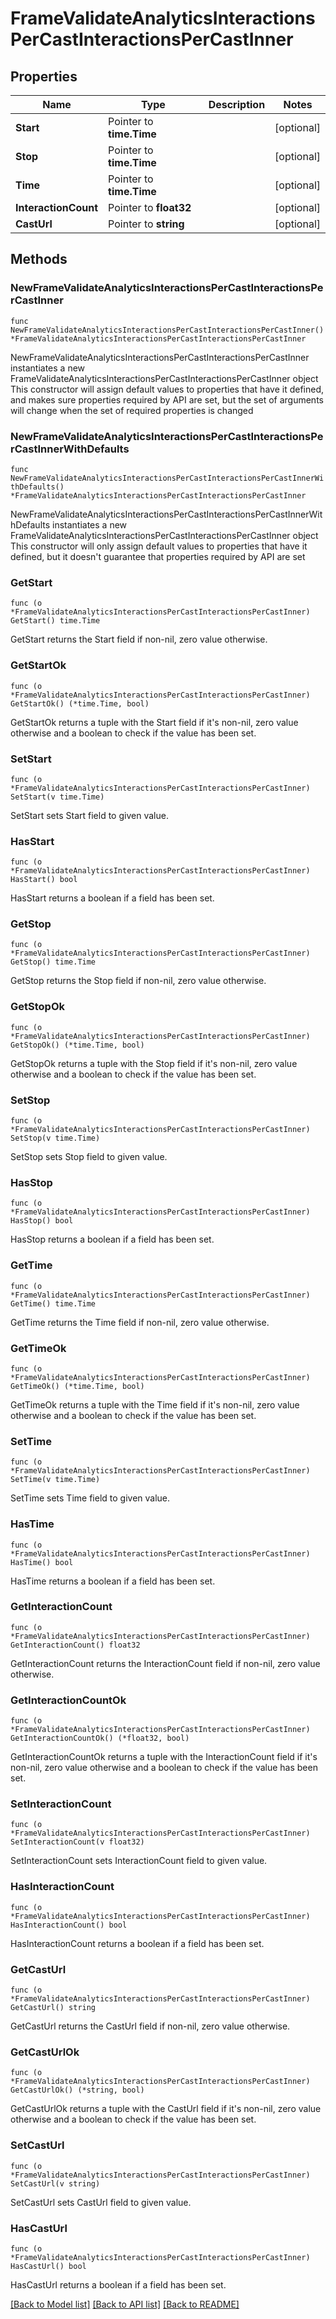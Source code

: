 # FrameValidateAnalyticsInteractionsPerCastInteractionsPerCastInner

## Properties

Name | Type | Description | Notes
------------ | ------------- | ------------- | -------------
**Start** | Pointer to **time.Time** |  | [optional] 
**Stop** | Pointer to **time.Time** |  | [optional] 
**Time** | Pointer to **time.Time** |  | [optional] 
**InteractionCount** | Pointer to **float32** |  | [optional] 
**CastUrl** | Pointer to **string** |  | [optional] 

## Methods

### NewFrameValidateAnalyticsInteractionsPerCastInteractionsPerCastInner

`func NewFrameValidateAnalyticsInteractionsPerCastInteractionsPerCastInner() *FrameValidateAnalyticsInteractionsPerCastInteractionsPerCastInner`

NewFrameValidateAnalyticsInteractionsPerCastInteractionsPerCastInner instantiates a new FrameValidateAnalyticsInteractionsPerCastInteractionsPerCastInner object
This constructor will assign default values to properties that have it defined,
and makes sure properties required by API are set, but the set of arguments
will change when the set of required properties is changed

### NewFrameValidateAnalyticsInteractionsPerCastInteractionsPerCastInnerWithDefaults

`func NewFrameValidateAnalyticsInteractionsPerCastInteractionsPerCastInnerWithDefaults() *FrameValidateAnalyticsInteractionsPerCastInteractionsPerCastInner`

NewFrameValidateAnalyticsInteractionsPerCastInteractionsPerCastInnerWithDefaults instantiates a new FrameValidateAnalyticsInteractionsPerCastInteractionsPerCastInner object
This constructor will only assign default values to properties that have it defined,
but it doesn't guarantee that properties required by API are set

### GetStart

`func (o *FrameValidateAnalyticsInteractionsPerCastInteractionsPerCastInner) GetStart() time.Time`

GetStart returns the Start field if non-nil, zero value otherwise.

### GetStartOk

`func (o *FrameValidateAnalyticsInteractionsPerCastInteractionsPerCastInner) GetStartOk() (*time.Time, bool)`

GetStartOk returns a tuple with the Start field if it's non-nil, zero value otherwise
and a boolean to check if the value has been set.

### SetStart

`func (o *FrameValidateAnalyticsInteractionsPerCastInteractionsPerCastInner) SetStart(v time.Time)`

SetStart sets Start field to given value.

### HasStart

`func (o *FrameValidateAnalyticsInteractionsPerCastInteractionsPerCastInner) HasStart() bool`

HasStart returns a boolean if a field has been set.

### GetStop

`func (o *FrameValidateAnalyticsInteractionsPerCastInteractionsPerCastInner) GetStop() time.Time`

GetStop returns the Stop field if non-nil, zero value otherwise.

### GetStopOk

`func (o *FrameValidateAnalyticsInteractionsPerCastInteractionsPerCastInner) GetStopOk() (*time.Time, bool)`

GetStopOk returns a tuple with the Stop field if it's non-nil, zero value otherwise
and a boolean to check if the value has been set.

### SetStop

`func (o *FrameValidateAnalyticsInteractionsPerCastInteractionsPerCastInner) SetStop(v time.Time)`

SetStop sets Stop field to given value.

### HasStop

`func (o *FrameValidateAnalyticsInteractionsPerCastInteractionsPerCastInner) HasStop() bool`

HasStop returns a boolean if a field has been set.

### GetTime

`func (o *FrameValidateAnalyticsInteractionsPerCastInteractionsPerCastInner) GetTime() time.Time`

GetTime returns the Time field if non-nil, zero value otherwise.

### GetTimeOk

`func (o *FrameValidateAnalyticsInteractionsPerCastInteractionsPerCastInner) GetTimeOk() (*time.Time, bool)`

GetTimeOk returns a tuple with the Time field if it's non-nil, zero value otherwise
and a boolean to check if the value has been set.

### SetTime

`func (o *FrameValidateAnalyticsInteractionsPerCastInteractionsPerCastInner) SetTime(v time.Time)`

SetTime sets Time field to given value.

### HasTime

`func (o *FrameValidateAnalyticsInteractionsPerCastInteractionsPerCastInner) HasTime() bool`

HasTime returns a boolean if a field has been set.

### GetInteractionCount

`func (o *FrameValidateAnalyticsInteractionsPerCastInteractionsPerCastInner) GetInteractionCount() float32`

GetInteractionCount returns the InteractionCount field if non-nil, zero value otherwise.

### GetInteractionCountOk

`func (o *FrameValidateAnalyticsInteractionsPerCastInteractionsPerCastInner) GetInteractionCountOk() (*float32, bool)`

GetInteractionCountOk returns a tuple with the InteractionCount field if it's non-nil, zero value otherwise
and a boolean to check if the value has been set.

### SetInteractionCount

`func (o *FrameValidateAnalyticsInteractionsPerCastInteractionsPerCastInner) SetInteractionCount(v float32)`

SetInteractionCount sets InteractionCount field to given value.

### HasInteractionCount

`func (o *FrameValidateAnalyticsInteractionsPerCastInteractionsPerCastInner) HasInteractionCount() bool`

HasInteractionCount returns a boolean if a field has been set.

### GetCastUrl

`func (o *FrameValidateAnalyticsInteractionsPerCastInteractionsPerCastInner) GetCastUrl() string`

GetCastUrl returns the CastUrl field if non-nil, zero value otherwise.

### GetCastUrlOk

`func (o *FrameValidateAnalyticsInteractionsPerCastInteractionsPerCastInner) GetCastUrlOk() (*string, bool)`

GetCastUrlOk returns a tuple with the CastUrl field if it's non-nil, zero value otherwise
and a boolean to check if the value has been set.

### SetCastUrl

`func (o *FrameValidateAnalyticsInteractionsPerCastInteractionsPerCastInner) SetCastUrl(v string)`

SetCastUrl sets CastUrl field to given value.

### HasCastUrl

`func (o *FrameValidateAnalyticsInteractionsPerCastInteractionsPerCastInner) HasCastUrl() bool`

HasCastUrl returns a boolean if a field has been set.


[[Back to Model list]](../README.md#documentation-for-models) [[Back to API list]](../README.md#documentation-for-api-endpoints) [[Back to README]](../README.md)



